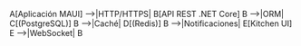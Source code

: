 A[Aplicación MAUI] -->|HTTP/HTTPS| B[API REST .NET Core]
B -->|ORM| C[(PostgreSQL)]
B -->|Caché| D[(Redis)]
B -->|Notificaciones| E[Kitchen UI]
E -->|WebSocket| B